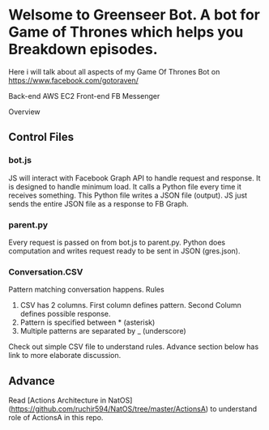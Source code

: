 # Welsome to Greenseer Bot. A bot for Game of Thrones which helps you Breakdown episodes.

Here i will talk about all aspects of my Game Of Thrones Bot on https://www.facebook.com/gotoraven/

Back-end AWS EC2
Front-end FB Messenger



Overview

## Control Files

### bot.js
JS will interact with Facebook Graph API to handle request and response. It is designed to handle minimum load. It calls a Python file every time it receives something. This Python file writes a JSON file (output). JS just sends the entire JSON file as a response to FB Graph.

### parent.py  
Every request is passed on from bot.js to parent.py. Python does computation and writes request ready to be sent in JSON (gres.json).

### Conversation.CSV
Pattern matching conversation happens.
Rules
1. CSV has 2 columns. First column defines pattern. Second Column defines possible response.
2. Pattern is specified between \* (asterisk)
3. Multiple patterns are separated by \_ (underscore)

Check out simple CSV file to understand rules. Advance section below has link to more elaborate discussion. 

## Advance

Read [Actions Architecture in NatOS] (https://github.com/ruchir594/NatOS/tree/master/ActionsA) to understand role of ActionsA in this repo.
